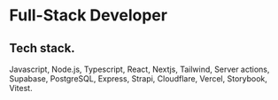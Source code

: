 <h1 align="start" >Full-Stack Developer</h1>

<h2>Tech stack.</h2>
 Javascript, Node.js, Typescript, React, Nextjs, Tailwind, Server actions,  Supabase, PostgreSQL, Express, Strapi, Cloudflare, Vercel, Storybook, Vitest.
